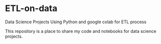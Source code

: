 # ETL-on-data

Data Science Projects Using Python and google colab for ETL process

This repository is a place to share my code and notebooks for data science projects.

